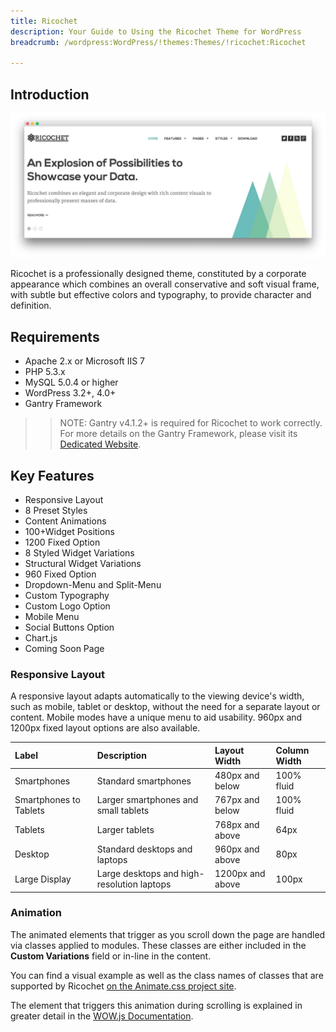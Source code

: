 ```yaml
---
title: Ricochet
description: Your Guide to Using the Ricochet Theme for WordPress
breadcrumb: /wordpress:WordPress/!themes:Themes/!ricochet:Ricochet

---
```


Introduction
-----

![Ricochet](assets/ricochet.jpeg)

Ricochet is a professionally designed theme, constituted by a corporate appearance which combines an overall conservative and soft visual frame, with subtle but effective colors and typography, to provide character and definition.

Requirements
-----

* Apache 2.x or Microsoft IIS 7
* PHP 5.3.x
* MySQL 5.0.4 or higher
* WordPress 3.2+, 4.0+
* Gantry Framework

>> NOTE: Gantry v4.1.2+ is required for Ricochet to work correctly. For more details on the Gantry Framework, please visit its [Dedicated Website](http://www.gantry-framework.org/).

Key Features
-----

* Responsive Layout
* 8 Preset Styles
* Content Animations
* 100+Widget Positions
* 1200 Fixed Option
* 8 Styled Widget Variations
* Structural Widget Variations
* 960 Fixed Option
* Dropdown-Menu and Split-Menu
* Custom Typography
* Custom Logo Option
* Mobile Menu
* Social Buttons Option
* Chart.js
* Coming Soon Page


### Responsive Layout

A responsive layout adapts automatically to the viewing device's width, such as mobile, tablet or desktop, without the need for a separate layout or content. Mobile modes have a unique menu to aid usability. 960px and 1200px fixed layout options are also available.

| Label                  | Description                                | Layout Width     | Column Width |
| :----------            | :----------                                | :----------      | :----------  |
| Smartphones            | Standard smartphones                       | 480px and below  | 100% fluid   |
| Smartphones to Tablets | Larger smartphones and small tablets       | 767px and below  | 100% fluid   |
| Tablets                | Larger tablets                             | 768px and above  | 64px         |
| Desktop                | Standard desktops and laptops              | 960px and above  | 80px         |
| Large Display          | Large desktops and high-resolution laptops | 1200px and above | 100px        |

### Animation

The animated elements that trigger as you scroll down the page are handled via classes applied to modules. These classes are either included in the **Custom Variations** field or in-line in the content.

You can find a visual example as well as the class names of classes that are supported by Ricochet [on the Animate.css project site](http://daneden.github.io/animate.css/).

The element that triggers this animation during scrolling is explained in greater detail in the [WOW.js Documentation](http://mynameismatthieu.com/WOW/docs.html).
